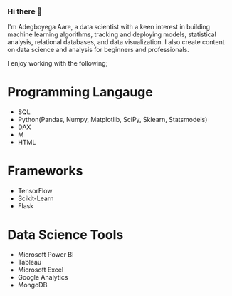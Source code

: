 ### Hi there 👋

I'm Adegboyega Aare, a data scientist with a keen interest in building machine learning algorithms, tracking and deploying models, statistical analysis, relational databases, and data visualization. I also create content on data science and analysis for beginners and professionals. 

I enjoy working with the following; 

# Programming Langauge 

- SQL
- Python(Pandas, Numpy, Matplotlib, SciPy, Sklearn, Statsmodels)
- DAX
- M
- HTML

# Frameworks
- TensorFlow
- Scikit-Learn
- Flask

# Data Science Tools
- Microsoft Power BI
- Tableau
- Microsoft Excel
- Google Analytics
- MongoDB


